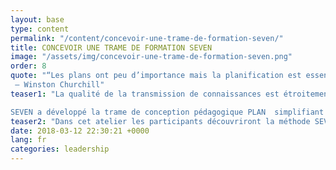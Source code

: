 ```yaml
---
layout: base
type: content
permalink: "/content/concevoir-une-trame-de-formation-seven/"
title: CONCEVOIR UNE TRAME DE FORMATION SEVEN
image: "/assets/img/concevoir-une-trame-de-formation-seven.png"
order: 8
quote: "“Les plans ont peu d’importance mais la planification est essentielle.”
 – Winston Churchill"
teaser1: "La qualité de la transmission de connaissances est étroitement liée à la capacité qu’a le formateur à engager son audience durant ses prises de parole.

SEVEN a développé la trame de conception pédagogique PLAN  simplifiant la conception d’une formation impactante..."
teaser2: "Dans cet atelier les participants découvriront la méthode SEVEN permettant de concevoir simplement des formations animées, rythmées, plaisantes."
date: 2018-03-12 22:30:21 +0000
lang: fr
categories: leadership
---
```

